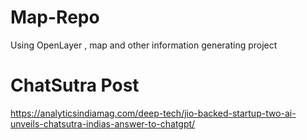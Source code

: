 # Map-Repo
Using OpenLayer , map and other information generating project

# ChatSutra Post 
https://analyticsindiamag.com/deep-tech/jio-backed-startup-two-ai-unveils-chatsutra-indias-answer-to-chatgpt/
